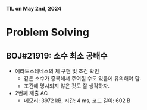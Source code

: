 **TIL on May 2nd, 2024**

# Problem Solving
## BOJ#21919: 소수 최소 공배수
* 에라토스테네스의 체 구현 및 조건 확인
    - 같은 소수가 중복해서 주어질 수도 있음에 유의해야 함.
    - 조건에 명시되지 않은 것도 잘 생각하자.
* 2번째 제출 AC
    - 메모리: 3972 kB, 시간: 4 ms, 코드 길이: 602 B

